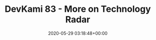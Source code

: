 ---
title: "DevKami 83 - More on Technology Radar"
date: 2020-05-29 03:18:48+00:00
youtubeid: "smZwGE0wyqg"
---